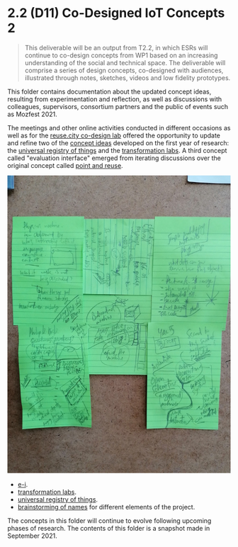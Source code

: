 # 2.2 (D11) Co-Designed IoT Concepts 2

> This deliverable will be an output from T2.2, in which ESRs will continue to co-design concepts from WP1 based on an increasing understanding of the social and technical space. The deliverable will comprise a series of design concepts, co-designed with audiences, illustrated through notes, sketches, videos and low fidelity prototypes.

This folder contains documentation about the updated concept ideas, resulting from experimentation and reflection, as well as discussions with colleagues, supervisors, consortium partners and the public of events such as Mozfest 2021.

The meetings and other online activities conducted in different occasions as well as for the [reuse.city co-design lab](../D13_deployment-datasets/reuse-city) offered the opportunity to update and refine two of the [concept ideas](https://is.efeefe.me/concepts) developed on the first year of research: the [universal registry of things](https://is.efeefe.me/concepts/universal-registry-things) and the [transformation labs](https://is.efeefe.me/concepts/transformation-lab). A third concept called "evaluation interface" emerged from iterating discussions over the original concept called [point and reuse](https://is.efeefe.me/concepts/point-reuse).

![Updating concepts](concepts.jpg)

- [e-i](e-i).
- [transformation labs](transformation-labs).
- [universal registry of things](universal-registry).
- [brainstorming of names](naming.md) for different elements of the project.

The concepts in this folder will continue to evolve following upcoming phases of research. The contents of this folder is a snapshot made in September 2021.
